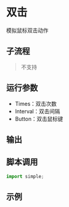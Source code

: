 # 双击 
模拟鼠标双击动作

## 子流程
> 不支持


## 运行参数

* Times：双击次数
* Interval：双击间隔
* Button：双击鼠标键


## 输出

    


## 脚本调用

```python
import simple;

```

## 示例
